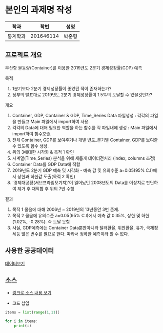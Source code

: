 # 본인의 과제명 작성

학과 | 학번 | 성명
---- | ---- | ---- 
통계학과 | 201646114 |박준형


## 프로젝트 개요
부산항 물동량(Container)를 이용한 2019년도 2분기 경제성장률(GDP) 예측

목적  
1. 1분기보다 2분기 경제성장률이 좋았던 적이 존재하는가?
2. 정부의 발표대로 2019년도 2분기 경제성장률이 1.5%의 도달할 수 있을것인가?

개요
1. Container, GDP, Container & GDP, Time_Series Data 파일생성 : 각각의 파일을 만들고 Main 파일에서 import하여 사용.
2. 각각의 Data에 대해 필요한 역할을 하는 함수를 각 파일내에 생성 : Main 파일에서 import하여 함수호출.
3. 전체 Container, GDP를 보여주거나 개별 년도_분기별 Container, GDP를 보여줄 수 있도록 함수 생성.
4. 위의 3에대한 시각화 & 목적 1 확인
5. 시계열(Time_Series) 분석을 위해 새롭게 데이터전처리 (index, columns 조정)
6. Container Data를 GDP Data에 적합
7. 2019년도 2분기 GDP 예측 및 시각화 - 예측 값 및 유의수준 a=0.05(95% C.I)에서 상한과 하한값 도출(목적 2 확인)
8. '경제대공황(서브프라임모기지)'이 일어났던 2008년도의 Data를 이상치로 판단하여 제거 후 재적합 후 위의 7번 수행

결과
1. 목적 1 물음에 대해 2006년 ~ 2019년의 13년동안 3번 존재.
2. 목적 2 물음에 유의수준 a=0.05(95% C.I)에서 예측 값 0.35%, 상한 및 하한(1.02%, -0.28%). 즉 도달 못함
3. 사실, GDP예측에는 Container Data뿐만아니라 달러환율, 위안환율, 유가, 국제정세등 많은 변수를 필요로 한다. 따라서 정확한 예측이라 할 수 없다.


## 사용한 공공데이터 
[데이터보기](https://github.com/cybermin/python2019/blob/master/%EB%B6%80%EC%82%B0%EA%B5%90%ED%86%B5%EA%B3%B5%EC%82%AC_%EB%8F%84%EC%8B%9C%EC%B2%A0%EB%8F%84%EC%97%AD%EC%82%AC%EC%A0%95%EB%B3%B4_20190520.csv)

## 소스
* [링크로 소스 내용 보기](https://github.com/cybermin/python2019/blob/master/tes.py) 

* 코드 삽입
~~~python
items = list(range(1,11))

for i in items:
    print(i)
~~~
